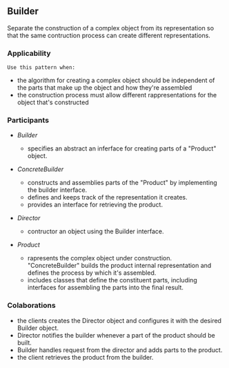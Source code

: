 ## Builder

Separate the construction of a complex object from its representation so that the same contruction process can create different representations.

### Applicability

    Use this pattern when:

-   the algorithm for creating a complex object should be independent of the parts that make up the object and how they're assembled
-   the construction process must allow different rappresentations for the object that's constructed

### Participants

-   _Builder_

    -   specifies an abstract an inferface for creating parts of a "Product" object.

-   _ConcreteBuilder_

    -   constructs and assemblies parts of the "Product" by implementing the builder interface.
    -   defines and keeps track of the representation it creates.
    -   provides an interface for retrieving the product.

-   _Director_

    -   contructor an object using the Builder interface.

-   _Product_

    -   rapresents the complex object under construction. "ConcreteBuilder" builds the product internal representation and defines the process by which it's assembled.
    -   includes classes that define the constituent parts, including interfaces for assembling the parts into the final result.

### Colaborations

-   the clients creates the Director object and configures it with the desired Builder object.
-   Director notifies the builder whenever a part of the product should be built.
-   Builder handles request from the director and adds parts to the product.
-   the client retrieves the product from the builder.
